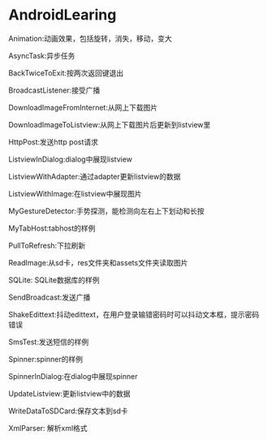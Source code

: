 AndroidLearing
==============
Animation:动画效果，包括旋转，消失，移动，变大

AsyncTask:异步任务

BackTwiceToExit:按两次返回键退出

BroadcastListener:接受广播

DownloadImageFromInternet:从网上下载图片

DownloadImageToListview:从网上下载图片后更新到listview里

HttpPost:发送http post请求

ListviewInDialog:dialog中展现listview

ListviewWithAdapter:通过adapter更新listview的数据

ListviewWithImage:在listview中展现图片

MyGestureDetector:手势探测，能检测向左右上下划动和长按

MyTabHost:tabhost的样例

PullToRefresh:下拉刷新

ReadImage:从sd卡，res文件夹和assets文件夹读取图片

SQLite: SQLite数据库的样例

SendBroadcast:发送广播

ShakeEdittext:抖动edittext，在用户登录输错密码时可以抖动文本框，提示密码错误

SmsTest:发送短信的样例

Spinner:spinner的样例

SpinnerInDialog:在dialog中展现spinner

UpdateListview:更新listview中的数据

WriteDataToSDCard:保存文本到sd卡

XmlParser: 解析xml格式
